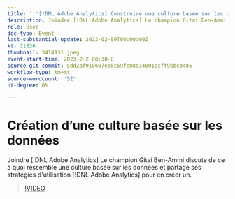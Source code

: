 ```yaml
---
title: '''[!DNL Adobe Analytics] Construire une culture basée sur les données"'
description: Joindre [!DNL Adobe Analytics] Le champion Gitai Ben-Ammi discute de ce à quoi ressemble une culture basée sur les données et partage ses stratégies d'utilisation [!DNL Adobe Analytics] pour en créer un.
role: User
doc-type: Event
last-substantial-update: 2023-02-09T00:00:00Z
kt: 11836
thumbnail: 3414131.jpeg
event-start-time: 2023-2-2 08:30-8
source-git-commit: 5dd2af910607eb5c69fc08d34001ecff9bbcb485
workflow-type: tm+mt
source-wordcount: '52'
ht-degree: 0%

---
```


# Création d’une culture basée sur les données

Joindre [!DNL Adobe Analytics] Le champion Gitai Ben-Ammi discute de ce à quoi ressemble une culture basée sur les données et partage ses stratégies d&#39;utilisation [!DNL Adobe Analytics] pour en créer un.

>[!VIDEO](https://video.tv.adobe.com/v/3414131/?quality=12&learn=on)
